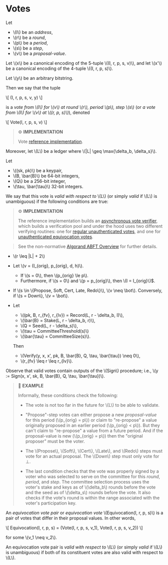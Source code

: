 # Votes

Let

- \\(I\\) be an _address_,
- \\(r\\) be a _round_,
- \\(p\\) be a _period_,
- \\(s\\) be a _step_,
- \\(v\\) be a _proposal-value_.

Let \\(x\\) be a canonical encoding of the 5-tuple \\((I, r, p, s, v)\\), and let
\\(x'\\) be a canonical encoding of the 4-tuple \\((I, r, p, s)\\).

Let \\(y\\) be an arbitrary bitstring.

Then we say that the tuple

\\[
(I, r, p, s, v, y)
\\]

is a _vote from \\(I\\) for \\(v\\) at round \\(r\\), period \\(p\\), step \\(s\\)_
(or _a vote from \\(I\\) for \\(v\\) at \\((r, p, s)\\)_), denoted

\\[
Vote(I, r, p, s, v)
\\]

> ⚙️ **IMPLEMENTATION**
>
> Vote [reference implementation](https://github.com/algorand/go-algorand/blob/b6e5bcadf0ad3861d4805c51cbf3f695c38a93b7/agreement/vote.go#L152).

Moreover, let \\(L\\) be a ledger where \\(|L| \geq \max\{\delta_b, \delta_s\}\\).

Let

- \\((sk, pk)\\) be a keypair,
- \\(B, \bar{B}\\) be 64-bit integers,
- \\(Q\\) be a 256-bit integer,
- \\(\tau, \bar{\tau}\\) 32-bit integers.

We say that this vote is _valid with respect to_ \\(L\\) (or simply _valid_ if
\\(L\\) is unambiguous) if the following conditions are true:

> ⚙️ **IMPLEMENTATION**
>
> The reference implementation builds an [asynchronous vote verifier](https://github.com/algorand/go-algorand/blob/b6e5bcadf0ad3861d4805c51cbf3f695c38a93b7/agreement/asyncVoteVerifier.go#L52),
> which builds a verification pool and under the hood uses two different verifying
> routines: one for [regular unauthenticated votes](https://github.com/algorand/go-algorand/blob/b6e5bcadf0ad3861d4805c51cbf3f695c38a93b7/agreement/vote.go#L97),
> and one for [unauthenticated equivocation votes](https://github.com/algorand/go-algorand/blob/b6e5bcadf0ad3861d4805c51cbf3f695c38a93b7/agreement/vote.go#L193).

> See the non-normative [Algorand ABFT Overview](./abft-overview.md) for further
> details.

- \\(r \leq |L| + 2\\)

- Let \\(v = (I_{orig}, p_{orig}, d, h)\\).

  - If \\(s = 0\\), then \\(p_{orig} \le p\\).
  - Furthermore, if \\(s = 0\\) and \\(p = p_{orig}\\), then \\(I = I_{orig}\\)$.

<!-- This condition is not enforced in the verifying side, only in the `makeVote()`
side. It would be easy to add this as an additional check. -->

- If \\(s \in \\{Propose, Soft, Cert, Late, Redo\\}\\), \\(v \neq \bot\\). Conversely,
if \\(s = Down\\), \\(v = \bot\\).

- Let

  - \\((pk, B, r_{fv}, r_{lv}) = Record(L, r - \delta_b, I)\\),
  - \\(\bar{B} = Stake(L, r - \delta_b, r)\\),
  - \\(Q = Seed(L, r - \delta_s)\\),
  - \\(\tau = CommitteeThreshold(s)\\)
  - \\(\bar{\tau} = CommitteeSize(s)\\).

  Then

  - \\(Verify(y, x, x', pk, B, \bar{B}, Q, \tau, \bar{\tau}) \neq 0\\),
  - \\(r_{fv} \leq r \leq r_{lv}\\).

Observe that valid votes contain outputs of the \\(Sign\\) procedure; i.e.,
\\(y := Sign(x, x', sk, B, \bar{B}, Q, \tau, \bar{\tau})\\).

> 📎 **EXAMPLE**
>
> Informally, these conditions check the following:
> 
> - The vote is not too far in the future for \\(L\\) to be able to validate.
> 
> - "Propose"-step votes can either propose a new _proposal-value_ for this period
> (\\(p_{orig} = p\\)) or claim to "re-propose" a value originally proposed in an 
> earlier period (\\(p_{orig} < p\\)). But they can't claim to "re-propose" a value
> from a future period. And if the proposal-value is new (\\(p_{orig} = p\\)) then
> the "original proposer" must be the voter.
>
> - The \\(Propose\\), \\(Soft\\), \\(Cert\\), \\(Late\\), and \\(Redo\\) steps
> must vote for an actual proposal. The \\(Down\\) step must only vote for $\bot$.
>
> - The last condition checks that the vote was properly signed by a voter who was
> selected to serve on the committee for this _round_, _period_, and _step_. The
> committee selection process uses the voter's stake and keys as of \\(\delta_b\\)
> rounds before the vote and the seed as of \\(\delta_s\\) rounds before the vote.
> It also checks if the vote's round is within the range associated with the voter's
> participation key.

An _equivocation vote pair_ or _equivocation vote_
\\(Equivocation(I, r, p, s)\\) is a pair of votes that differ in
their proposal values. In other words,

\\[
Equivocation(I, r, p, s) = (Vote(I, r, p, s, v_1), Vote(I, r, p, s, v_2))
\\]

for some \\(v_1 \neq v_2\\).

An equivocation vote pair is _valid with respect to_ \\(L\\) (or simply _valid_
if \\(L\\) is unambiguous) if both of its constituent votes are also valid with
respect to \\(L\\).